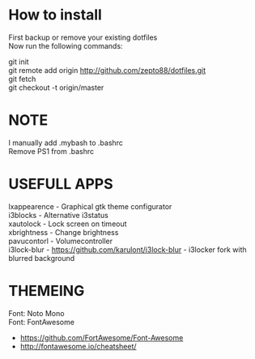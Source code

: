 # How to install
First backup or remove your existing dotfiles<br />
Now run the following commands:<br />

git init<br />
git remote add origin http://github.com/zepto88/dotfiles.git<br />
git fetch<br />
git checkout -t origin/master<br />

# NOTE
I manually add .mybash to .bashrc<br />
Remove PS1 from .bashrc<br />

# USEFULL APPS
lxappearence - Graphical gtk theme configurator<br />
i3blocks - Alternative i3status<br />
xautolock - Lock screen on timeout<br />
xbrightness - Change brightness<br />
pavucontorl - Volumecontroller<br />
i3lock-blur - https://github.com/karulont/i3lock-blur - i3locker fork with blurred background<br />


# THEMEING
Font: Noto Mono<br />
Font: FontAwesome<br />
 - https://github.com/FortAwesome/Font-Awesome<br />
 - http://fontawesome.io/cheatsheet/<br />
